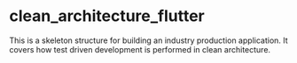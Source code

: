 # clean_architecture_flutter

This is a skeleton structure for building an industry production application. It covers how test
driven development is performed in clean architecture.
